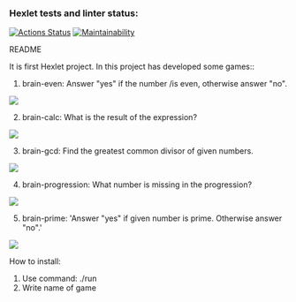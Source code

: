 ### Hexlet tests and linter status:
[![Actions Status](https://github.com/Zridq/python-project-49/actions/workflows/hexlet-check.yml/badge.svg)](https://github.com/Zridq/python-project-49/actions)
[![Maintainability](https://api.codeclimate.com/v1/badges/00eebc73eca517e76df0/maintainability)](https://codeclimate.com/github/Zridq/python-project-49/maintainability)

README

It is first Hexlet project. In this project has developed some games::

1) brain-even: Answer "yes" if the number /is even, otherwise answer "no".

<a href="https://asciinema.org/a/1JZycqn4yvcwG8grA2GVc7YE7" target="_blank"><img src="https://asciinema.org/a/1JZycqn4yvcwG8grA2GVc7YE7.svg" /></a>

2) brain-calc: What is the result of the expression?

<a href="https://asciinema.org/a/7nrpmM4KBTWgr31HDok86QTOz" target="_blank"><img src="https://asciinema.org/a/7nrpmM4KBTWgr31HDok86QTOz.svg" /></a>

3) brain-gcd: Find the greatest common divisor of given numbers.

<a href="https://asciinema.org/a/rbz5ElqfyUv64sXPivImN6Yns" target="_blank"><img src="https://asciinema.org/a/rbz5ElqfyUv64sXPivImN6Yns.svg" /></a>

4) brain-progression: What number is missing in the progression?

<a href="https://asciinema.org/a/GOgrKrKuWpOahgF48oBjDwf9d" target="_blank"><img src="https://asciinema.org/a/GOgrKrKuWpOahgF48oBjDwf9d.svg" /></a>

5) brain-prime: 'Answer "yes" if given number is prime. Otherwise answer "no".'

<a href="https://asciinema.org/a/ZYYo3yLIrObbHpmTLHfRngt0G" target="_blank"><img src="https://asciinema.org/a/ZYYo3yLIrObbHpmTLHfRngt0G.svg" /></a>

How to install:
1) Use command: ./run
2) Write name of game
